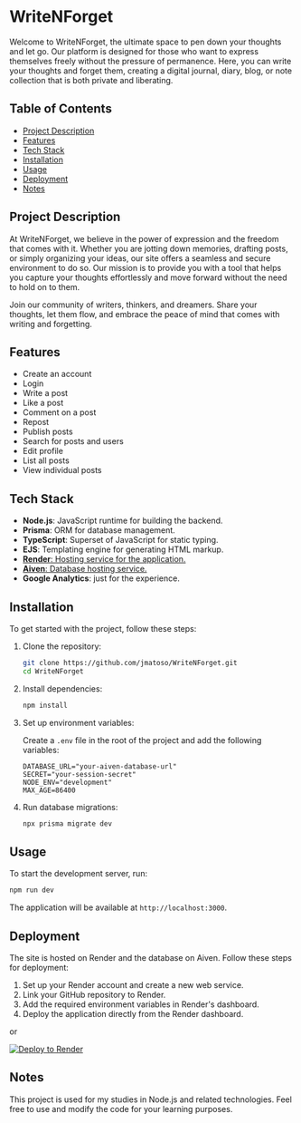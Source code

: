 # WriteNForget

Welcome to WriteNForget, the ultimate space to pen down your thoughts and let go. Our platform is designed for those who want to express themselves freely without the pressure of permanence. Here, you can write your thoughts and forget them, creating a digital journal, diary, blog, or note collection that is both private and liberating.

## Table of Contents

- [Project Description](#project-description)
- [Features](#features)
- [Tech Stack](#tech-stack)
- [Installation](#installation)
- [Usage](#usage)
- [Deployment](#deployment)
- [Notes](#notes)

## Project Description

At WriteNForget, we believe in the power of expression and the freedom that comes with it. Whether you are jotting down memories, drafting posts, or simply organizing your ideas, our site offers a seamless and secure environment to do so. Our mission is to provide you with a tool that helps you capture your thoughts effortlessly and move forward without the need to hold on to them.

Join our community of writers, thinkers, and dreamers. Share your thoughts, let them flow, and embrace the peace of mind that comes with writing and forgetting.

## Features

- Create an account
- Login
- Write a post
- Like a post
- Comment on a post
- Repost
- Publish posts
- Search for posts and users
- Edit profile
- List all posts
- View individual posts

## Tech Stack

- **Node.js**: JavaScript runtime for building the backend.
- **Prisma**: ORM for database management.
- **TypeScript**: Superset of JavaScript for static typing.
- **EJS**: Templating engine for generating HTML markup.
- <a href='https://render.com/'>**Render**: Hosting service for the application.</a>
- <a href='https://aiven.io/'>**Aiven**: Database hosting service.</a>
- **Google Analytics**: just for the experience.

## Installation

To get started with the project, follow these steps:

1. Clone the repository:
    ```sh
    git clone https://github.com/jmatoso/WriteNForget.git
    cd WriteNForget
    ```

2. Install dependencies:
    ```sh
    npm install
    ```

3. Set up environment variables:

    Create a `.env` file in the root of the project and add the following variables:
    ```env
    DATABASE_URL="your-aiven-database-url"
    SECRET="your-session-secret"
    NODE_ENV="development"
    MAX_AGE=86400
    ```

4. Run database migrations:
    ```sh
    npx prisma migrate dev
    ```

## Usage

To start the development server, run:
```sh
npm run dev
```

The application will be available at `http://localhost:3000`.

## Deployment

The site is hosted on Render and the database on Aiven. Follow these steps for deployment:

1. Set up your Render account and create a new web service.
2. Link your GitHub repository to Render.
3. Add the required environment variables in Render's dashboard.
4. Deploy the application directly from the Render dashboard.

<p>or</p>

<a href="https://render.com/deploy?repo=https://github.com/JMatoso/WriteNForget">
    <img src="https://render.com/images/deploy-to-render-button.svg" alt="Deploy to Render" />
</a>

## Notes

This project is used for my studies in Node.js and related technologies. Feel free to use and modify the code for your learning purposes.

